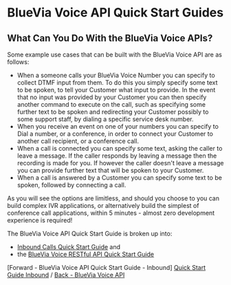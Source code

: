 # BlueVia Voice API Quick Start Guides

## What Can You Do With the BlueVia Voice APIs?

Some example use cases that can be built with the BlueVia Voice API are as follows:

* When a someone calls your BlueVia Voice Number you can specify to collect DTMF input from them. To do this you simply specify some text to be spoken, to tell your Customer what input to provide. In the event that no input was provided by your Customer you can then specify another command to execute on the call, such as specifying some further text to be spoken and redirecting your Customer possibly to some support staff, by dialing a specific service desk number. 
* When you receive an event on one of your numbers you can specify to Dial a number, or a conference, in order to connect your Customer to another call recipient, or a conference call.
* When a call is connected you can specify some text, asking the caller to leave a message. If the caller responds by leaving a message then the recording is made for you. If however the caller doesn't leave a message you can provide further text that will be spoken to your Customer.
* When a call is answered by a Customer you can specify some text to be spoken, followed by connecting a call.

As you will see the options are limitless, and should you choose to you can build complex IVR applications, or alternatively build the simplest of conference call applications, within 5 minutes - almost zero development experience is required!

The BlueVia Voice API Quick Start Guide is broken up into:

* [Inbound Calls Quick Start Guide][Quick Start Guide Inbound] and
* the [BlueVia Voice RESTful API Quick Start Guide][Quick Start Guide REST API]


[Forward - BlueVia Voice API Quick Start Guide - Inbound] [Quick Start Guide Inbound] / [Back - BlueVia Voice API][index]

[index]: index
[Quick Start Guide Inbound]: /alpha/quickstart/connectcallnocode
[Quick Start Guide REST API]: /alpha/quickstart/restapi 
